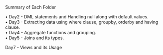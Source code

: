 Summary of Each Folder

•	Day2 - DML statements and Handling null along with default values.                                                                                                         
•	Day3 - Extracting data using where clause, groupby, orderby and having clause.                                                                                                       
•	Day4 - Aggregate functions and grouping.                                                                                                                                        
•	Day5 - Joins and its types.

Day7 - Views and its Usage
